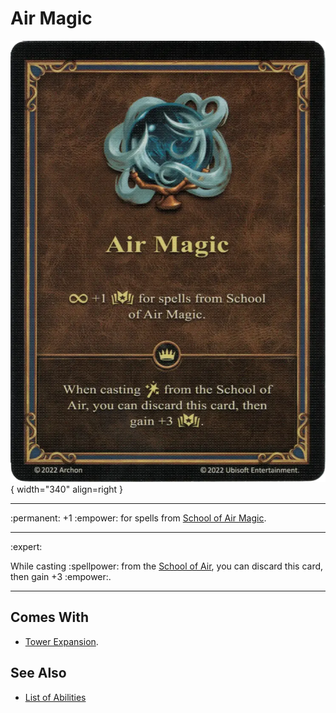 # Air Magic

![Ambassador's Sash](../assets/skills-air_magic.webp){ width="340" align=right }
___
:permanent: +1 :empower: for spells from [School of Air Magic](../spells/school_of_air_magic.md).
___ 
<div class="flexbox">:expert:</div>

While casting :spellpower: from the [School of Air](../spells/school_of_air_magic.md), you can discard this card, then gain +3 :empower:.
___


## Comes With

- [Tower Expansion](../content.md).


## See Also

- [List of Abilities](../abilities.md)
